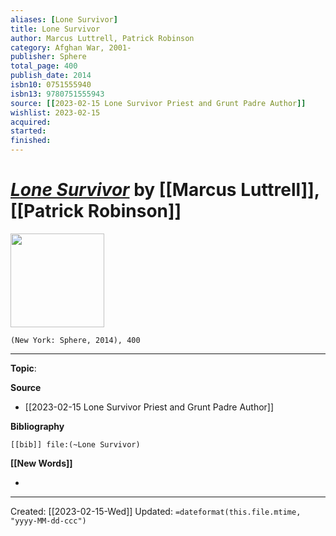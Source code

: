 ```yaml
---
aliases: [Lone Survivor]
title: Lone Survivor
author: Marcus Luttrell, Patrick Robinson
category: Afghan War, 2001-
publisher: Sphere
total_page: 400
publish_date: 2014
isbn10: 0751555940
isbn13: 9780751555943
source: [[2023-02-15 Lone Survivor Priest and Grunt Padre Author]]
wishlist: 2023-02-15
acquired: 
started: 
finished: 
---
```

# *[Lone Survivor]()* by [[Marcus Luttrell]], [[Patrick Robinson]]

<img src="http://books.google.com/books/content?id=wXHxngEACAAJ&printsec=frontcover&img=1&zoom=1&source=gbs_api" width=150>

`(New York: Sphere, 2014), 400`



--- 
**Topic**: 

**Source**
- [[2023-02-15 Lone Survivor Priest and Grunt Padre Author]]

**Bibliography**

```query
[[bib]] file:(~Lone Survivor)
```
 

**[[New Words]]**

- 

---
Created: [[2023-02-15-Wed]]
Updated: `=dateformat(this.file.mtime, "yyyy-MM-dd-ccc")`